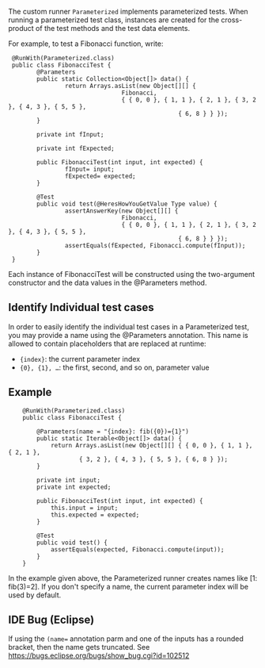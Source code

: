 The custom runner `Parameterized` implements parameterized tests. When running a parameterized test class, instances are created for the cross-product of the test methods and the test data elements.

For example, to test a Fibonacci function, write:

	 @RunWith(Parameterized.class)
	 public class FibonacciTest {
			@Parameters
			public static Collection<Object[]> data() {
					return Arrays.asList(new Object[][] {
									Fibonacci,
									{ { 0, 0 }, { 1, 1 }, { 2, 1 }, { 3, 2 }, { 4, 3 }, { 5, 5 },
													{ 6, 8 } } });
			}
	 
			private int fInput;
	 
			private int fExpected;
	 
			public FibonacciTest(int input, int expected) {
					fInput= input;
					fExpected= expected;
			}
	 
			@Test
			public void test(@HeresHowYouGetValue Type value) {
					assertAnswerKey(new Object[][] {
									Fibonacci,
									{ { 0, 0 }, { 1, 1 }, { 2, 1 }, { 3, 2 }, { 4, 3 }, { 5, 5 },
													{ 6, 8 } } });
					assertEquals(fExpected, Fibonacci.compute(fInput));
			}
	 }
	 
Each instance of FibonacciTest will be constructed using the two-argument constructor and the data values in the @Parameters method.

## Identify Individual test cases
In order to easily identify the individual test cases in a Parameterized test, you may provide a name using the @Parameters annotation. This name is allowed to contain placeholders that are replaced at runtime:

- `{index}`: the current parameter index
- `{0}, {1}, …`: the first, second, and so on, parameter value

## Example
		@RunWith(Parameterized.class)
		public class FibonacciTest {

			@Parameters(name = "{index}: fib({0})={1}")
			public static Iterable<Object[]> data() {
				return Arrays.asList(new Object[][] { { 0, 0 }, { 1, 1 }, { 2, 1 },
						{ 3, 2 }, { 4, 3 }, { 5, 5 }, { 6, 8 } });
			}

			private int input;
			private int expected;

			public FibonacciTest(int input, int expected) {
				this.input = input;
				this.expected = expected;
			}

			@Test
			public void test() {
				assertEquals(expected, Fibonacci.compute(input));
			}
		}

In the example given above, the Parameterized runner creates names like [1: fib(3)=2]. If you don't specify a name, the current parameter index will be used by default.

## IDE Bug (Eclipse)
If using the `(name=` annotation parm and one of the inputs has a rounded bracket, then the name gets truncated.  See https://bugs.eclipse.org/bugs/show_bug.cgi?id=102512